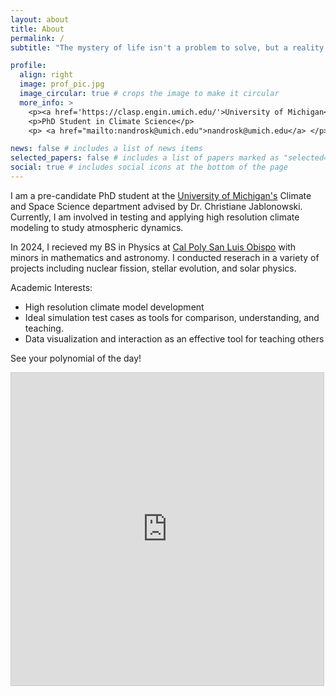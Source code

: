 ```yaml
---
layout: about
title: About
permalink: /
subtitle: "The mystery of life isn't a problem to solve, but a reality to experience." - Frank Herbert

profile:
  align: right
  image: prof_pic.jpg
  image_circular: true # crops the image to make it circular
  more_info: >
    <p><a href='https://clasp.engin.umich.edu/'>University of Michigan</a>. </p>
    <p>PhD Student in Climate Science</p>
    <p> <a href="mailto:nandrosk@umich.edu">nandrosk@umich.edu</a> </p>

news: false # includes a list of news items
selected_papers: false # includes a list of papers marked as "selected={true}"
social: true # includes social icons at the bottom of the page
---
```


I am a pre-candidate PhD student at the [University of Michigan's](https://clasp.engin.umich.edu/) Climate and Space Science department advised by Dr. Christiane Jablonowski. Currently, I am involved in testing and applying high resolution climate modeling to study atmospheric dynamics.

In 2024, I recieved my BS in Physics at [Cal Poly San Luis Obispo](https://calpoly.edu) with minors in mathematics and astronomy. I conducted reserach in a variety of projects including nuclear fission, stellar evolution, and solar physics.

Academic Interests:
* High resolution climate model development
* Ideal simulation test cases as tools for comparison, understanding, and teaching.
* Data visualization and interaction as an effective tool for teaching others

See your polynomial of the day!
<iframe src="https://www.desmos.com/calculator/vz3lqiiasf?embed" width="500" height="500" style="border: 1px solid #ccc" frameborder=0></iframe>